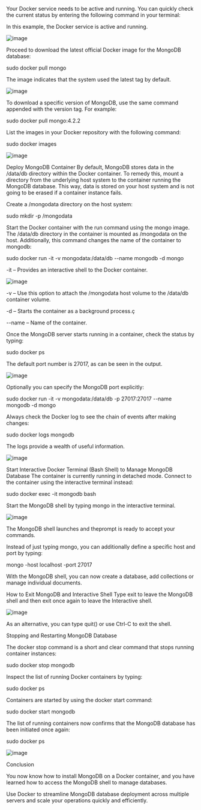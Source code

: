 Your Docker service needs to be active and running. You can quickly check the current status by entering the following command in your terminal:

In this example, the Docker service is active and running.

![image](https://user-images.githubusercontent.com/96226008/196329682-cc52c65b-8e65-4387-a572-e076be4aef3a.png)

Proceed to download the latest official Docker image for the MongoDB database:

sudo docker pull mongo

The image indicates that the system used the latest tag by default.


![image](https://user-images.githubusercontent.com/96226008/196330276-71be724f-c005-4eee-964d-9009671bf012.png)

To download a specific version of MongoDB, use the same command appended with the version tag. For example:

sudo docker pull mongo:4.2.2

List the images in your Docker repository with the following command:

sudo docker images

![image](https://user-images.githubusercontent.com/96226008/196330505-30905de5-9f25-4d8f-b480-2c5c5cc4d9ee.png)


Deploy MongoDB Container
By default, MongoDB stores data in the /data/db directory within the Docker container. To remedy this, mount a directory from the underlying host system to the container running the MongoDB database. This way, data is stored on your host system and is not going to be erased if a container instance fails.

Create a /mongodata directory on the host system:

sudo mkdir -p /mongodata

Start the Docker container with the run command using the mongo image. The /data/db directory in the container is mounted as /mongodata on the host. Additionally, this command changes the name of the container to mongodb:

sudo docker run -it -v mongodata:/data/db --name mongodb -d mongo

-it – Provides an interactive shell to the Docker container.

![image](https://user-images.githubusercontent.com/96226008/196330838-9300ff89-2d5e-49fd-b0cd-a5470555cab4.png)

-v – Use this option to attach the /mongodata host volume to the /data/db container volume.

-d – Starts the container as a background process.ç

--name – Name of the container.

Once the MongoDB server starts running in a container, check the status by typing:

sudo docker ps

The default port number is 27017, as can be seen in the output.

![image](https://user-images.githubusercontent.com/96226008/196331008-cb4fb50a-f2a7-4ece-be0b-c1d30ba4b427.png)

Optionally you can specify the MongoDB port explicitly:

sudo docker run -it -v mongodata:/data/db -p 27017:27017 --name mongodb -d mongo

Always check the Docker log to see the chain of events after making changes:

sudo docker logs mongodb

The logs provide a wealth of useful information.

![image](https://user-images.githubusercontent.com/96226008/196331179-0bd56c06-96f3-4538-972e-57097edcef8c.png)

Start Interactive Docker Terminal (Bash Shell) to Manage MongoDB Database
The container is currently running in detached mode. Connect to the container using the interactive terminal instead:

sudo docker exec -it mongodb bash

Start the MongoDB shell by typing mongo in the interactive terminal.

![image](https://user-images.githubusercontent.com/96226008/196331299-38d26780-a886-48f6-8ac8-dc02c81fa20c.png)

The MongoDB shell launches and theprompt is ready to accept your commands.

Instead of just typing mongo, you can additionally define a specific host and port by typing:

mongo -host localhost -port 27017

With the MongoDB shell, you can now create a database, add collections or manage individual documents.

How to Exit MongoDB and Interactive Shell
Type exit to leave the MongoDB shell and then exit once again to leave the Interactive shell.

![image](https://user-images.githubusercontent.com/96226008/196331423-5553621a-bc0a-4747-a959-19a910c3e70f.png)

As an alternative, you can type quit() or use Ctrl-C to exit the shell.

Stopping and Restarting MongoDB Database

The docker stop command is a short and clear command that stops running container instances:

sudo docker stop mongodb

Inspect the list of running Docker containers by typing:

sudo docker ps

Containers are started by using the docker start command:

sudo docker start mongodb

The list of running containers now confirms that the MongoDB database has been initiated once again:

sudo docker ps

![image](https://user-images.githubusercontent.com/96226008/196331665-b3da4125-bd83-49c8-97da-bf660fe08826.png)

Conclusion

You now know how to install MongoDB on a Docker container, and you have learned how to access the MongoDB shell to manage databases.

Use Docker to streamline MongoDB database deployment across multiple servers and scale your operations quickly and efficiently.






